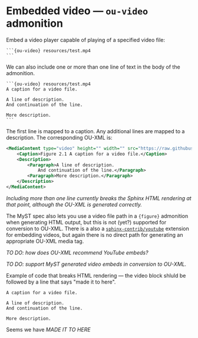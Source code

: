 # Embedded video — `ou-video` admonition

Embed a video player capable of playing of a specified video file:

````text
```{ou-video} resources/test.mp4
```
````

We can also include one or more than one line of text in the body of the admonition.

````text
```{ou-video} resources/test.mp4
A caption for a video file.

A line of description.
And continuation of the line.

More description.
```
````

The first line is mapped to a caption. Any additional lines are mapped to a description. The corresponding OU-XML is:

```xml
<MediaContent type="video" height="" width="" src="https://raw.githubusercontent.com/innovationoutside/sphinxcontrib-ou-xml-tags/main/vletmp/ouseful-demo-sphinx_b0_p1_x_media_test.mp4">
    <Caption>Figure 2.1 A caption for a video file.</Caption>
    <Description>
        <Paragraph>A line of description.
            And continuation of the line.</Paragraph>
        <Paragraph>More description.</Paragraph>
    </Description>
</MediaContent>
```

*Including more than one line currently breaks the Sphinx HTML rendering at that point, although the OU-XML is generated correctly.*

The MyST spec also lets you use a video file path in a `{figure}` admonition when generating HTML output, but this is not (yet?) supported for conversion to OU-XML. There is a also a [`sphinx-contrib/youtube`](https://github.com/sphinx-contrib/youtube) extension for embedding videos, but again there is no direct path for generating an appropriate OU-XML media tag.

*TO DO: how does OU-XML recommend YouTube embeds?*

*TO DO: support MyST generated video embeds in conversion to OU-XML.*

Example of code that breaks HTML rendering — the video block shluld be followed by a line that says "made it to here".

```{ou-video} resources/test.mp4
A caption for a video file.

A line of description.
And continuation of the line.

More description.
```

Seems we have *MADE IT TO HERE*
